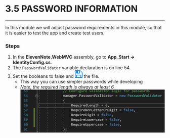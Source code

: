 # 3.5 PASSWORD INFORMATION
---
In this module we will adjust password requirements in this module, so that it is easier to test the app and create test users.

### Steps
1. In the **ElevenNote.WebMVC** assembly, go to **App_Start -> IdentityConfig.cs**.
2. The `PasswordValidator` variable declaration is on line 54.
3. Set the booleans to false and ![Save](../assets/font-awesome-save.png) the file.
   - This way you can use simpler passwords while developing
   - *Note, the required length is always at least 6*
![Password Validation](../assets/1.1-A.png)
